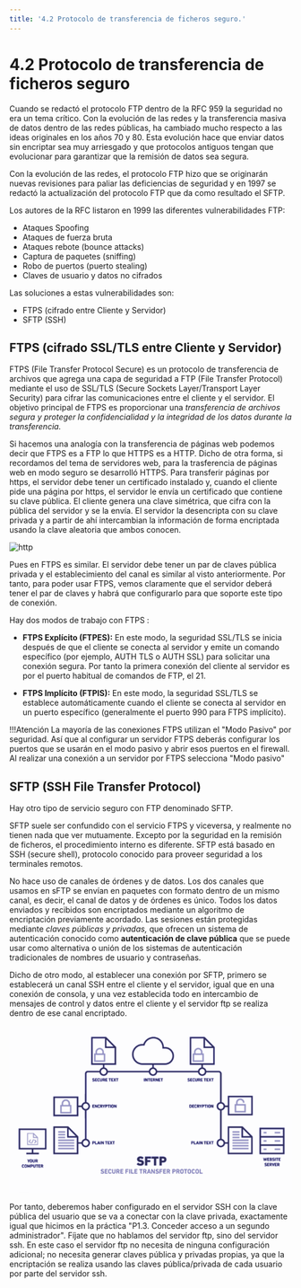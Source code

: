 ```yaml
---
title: '4.2 Protocolo de transferencia de ficheros seguro.'
---
```


# 4.2 Protocolo de transferencia de ficheros seguro 

Cuando se redactó el protocolo FTP dentro de la RFC 959 la seguridad no era un tema crítico. Con la evolución de las redes y la transferencia masiva de datos dentro de las redes públicas, ha cambiado mucho respecto a las ideas originales en los años 70 y 80. Esta evolución hace que enviar datos sin encriptar sea muy arriesgado y que protocolos antiguos tengan que evolucionar para garantizar que la remisión de datos sea segura.

Con la evolución de las redes, el protocolo FTP hizo que se originarán nuevas revisiones para paliar las deficiencias de seguridad y en 1997 se redactó la actualización del protocolo FTP que da como resultado el SFTP.

Los autores de la RFC listaron en 1999 las diferentes vulnerabilidades FTP:

- Ataques Spoofing
- Ataques de fuerza bruta
- Ataques rebote (bounce attacks)
- Captura de paquetes (sniffing)
- Robo de puertos (puerto stealing)
- Claves de usuario y datos no cifrados

Las soluciones a estas vulnerabilidades son:

- FTPS (cifrado entre Cliente y Servidor)
- SFTP (SSH)

## FTPS (cifrado SSL/TLS entre Cliente y Servidor)

FTPS (File Transfer Protocol Secure) es un protocolo de transferencia de archivos que agrega una capa de seguridad a FTP (File Transfer Protocol) mediante el uso de SSL/TLS (Secure Sockets Layer/Transport Layer Security) para cifrar las comunicaciones entre el cliente y el servidor. El objetivo principal de FTPS es proporcionar una *transferencia de archivos segura y proteger la confidencialidad y la integridad de los datos durante la transferencia.*

Si hacemos una analogía con la transferencia de páginas web podemos decir que FTPS es a FTP lo que HTTPS es a HTTP. Dicho de otra forma, si recordamos del tema de servidores web, para la trasferencia de páginas web en modo seguro se desarrolló HTTPS. Para transferir páginas por https, el servidor debe tener un certificado instalado y, cuando el cliente pide una página por https, el servidor le envía un certificado que contiene su clave pública. El cliente genera una clave simétrica, que cifra con la pública del servidor y se la envía. El servidor la desencripta con su clave privada y a partir de ahí intercambian la información de forma encriptada usando la clave aleatoria que ambos conocen.

![http](../img/https2.png)

Pues en FTPS es similar. El servidor debe tener un par de claves pública privada y el establecimiento del canal es similar al visto anteriormente. Por tanto, para poder usar FTPS, vemos claramente que el servidor deberá tener el par de claves y habrá que configurarlo para que soporte este tipo de conexión.

Hay dos modos de trabajo con FTPS :

- **FTPS Explícito (FTPES):** En este modo, la seguridad SSL/TLS se inicia después de que el cliente se conecta al servidor y emite un comando específico (por ejemplo, AUTH TLS o AUTH SSL) para solicitar una conexión segura. Por tanto la primera conexión del cliente al servidor es por el puerto habitual de comandos de FTP, el 21.

- **FTPS Implícito (FTPIS):** En este modo, la seguridad SSL/TLS se establece automáticamente cuando el cliente se conecta al servidor en un puerto específico (generalmente el puerto 990 para FTPS implícito).

!!!Atención
    La mayoría de las conexiones FTPS utilizan el "Modo Pasivo" por seguridad. Así que al configurar un servidor FTPS deberás configurar los puertos que se usarán en el modo pasivo y abrir esos puertos en el firewall. Al realizar una conexión a un servidor por FTPS selecciona "Modo pasivo"

## SFTP (SSH File Transfer Protocol)

Hay otro tipo de servicio seguro con FTP denominado SFTP.

SFTP suele ser confundido con el servicio FTPS y viceversa, y realmente no tienen nada que ver mutuamente. Excepto por la seguridad en la remisión de ficheros, el procedimiento interno es diferente. SFTP está basado en SSH (secure shell), protocolo conocido para proveer seguridad a los terminales remotos.

No hace uso de canales de órdenes y de datos. Los dos canales que usamos en sFTP se envían en paquetes con formato dentro de un mismo canal, es decir, el canal de datos y de órdenes es único. Todos los datos enviados y recibidos son encriptados mediante un algoritmo de encriptación previamente acordado. Las sesiones están protegidas mediante *claves públicas y privadas,* que ofrecen un sistema de autenticación conocido como **autenticación de clave pública** que se puede usar como alternativa o unión de los sistemas de autenticación tradicionales de nombres de usuario y contraseñas.

Dicho de otro modo, al establecer una conexión por SFTP, primero se establecerá un canal SSH entre el cliente y el servidor, igual que en una conexión de consola, y una vez establecida todo en intercambio de mensajes de control y datos entre el cliente y el servidor ftp se realiza dentro de ese canal encriptado.

![sftp](P4_2/P4_2_6.png)

Por tanto, deberemos haber configurado en el servidor SSH con la clave pública del usuario que se va a conectar con la clave privada, exactamente igual que hicimos en la práctica "P1.3. Conceder acceso a un segundo administrador". Fíjate que no hablamos del servidor ftp, sino del servidor ssh. En este caso el servidor ftp no necesita de ninguna configuración adicional; no necesita generar claves pública y privadas propias, ya que la encriptación se realiza usando las claves pública/privada de cada usuario por parte del servidor ssh.




